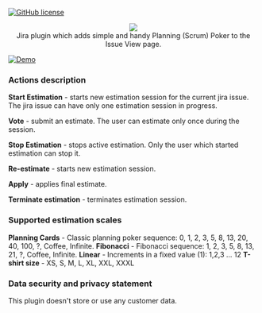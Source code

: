 [![GitHub license](https://img.shields.io/github/license/aprey10/open-poker)](https://github.com/aprey10/open-poker/blob/main/LICENSE)

<p align="center">
    <img src="https://user-images.githubusercontent.com/4034723/104251770-71453a80-543e-11eb-8a7b-9bb0bebbb0f9.png"><br/>
    Jira plugin which adds simple and handy Planning (Scrum) Poker to the Issue View page.
</p>

[![Demo](https://img.youtube.com/vi/61iEyZg8JZw/maxresdefault.jpg)](https://www.youtube.com/watch?v=61iEyZg8JZw)

### Actions description

**Start Estimation** - starts new estimation session for the current jira issue. The jira issue can have only one estimation session in progress.

**Vote** - submit an estimate. The user can estimate only once during the session.

**Stop Estimation** - stops active estimation. Only the user which started estimation can stop it.

**Re-estimate** - starts new estimation session.

**Apply** - applies final estimate.

**Terminate estimation** - terminates estimation session.

### Supported estimation scales

**Planning Cards** - Classic planning poker sequence: 0, 1, 2, 3, 5, 8, 13, 20, 40, 100, ?, Coffee, Infinite.
**Fibonacci** - Fibonacci sequence: 1, 2, 3, 5, 8, 13, 21, ?, Coffee, Infinite.
**Linear** - Increments in a fixed value (1): 1,2,3 ... 12
**T-shirt size** - XS, S, M, L, XL, XXL, XXXL

### Data security and privacy statement

This plugin doesn't store or use any customer data.

